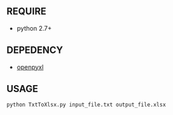 ## REQUIRE
* python 2.7+

## DEPEDENCY
* [openpyxl](https://pypi.python.org/pypi/openpyxl/2.4.0-a1)

## USAGE
```
python TxtToXlsx.py input_file.txt output_file.xlsx
```
